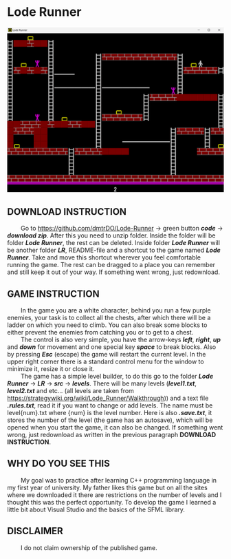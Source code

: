 # Lode Runner

![](LR/sprites/preview.png)

## DOWNLOAD INSTRUCTION
&nbsp;&nbsp;&nbsp;&nbsp;&nbsp;&nbsp;&nbsp;&nbsp;Go to https://github.com/dmtrDO/Lode-Runner -> green button ***code*** -> ***download zip***.
After this you need to unzip folder. Inside the folder will be folder ***Lode Runner***, the rest can be deleted. Inside folder ***Lode Runner*** will be another folder ***LR***, README-file and a shortcut to the game named ***Lode Runner***. Take and move this shortcut wherever you feel comfortable running the game. The rest can be dragged to a place you can remember and still keep it out of your way. If something went wrong, just redownload.

## GAME INSTRUCTION
&nbsp;&nbsp;&nbsp;&nbsp;&nbsp;&nbsp;&nbsp;&nbsp;In the game you are a white character, behind you run a few purple enemies, your task is to collect all the chests, after which there will be a ladder on which you need to climb. You can also break some blocks to either prevent the enemies from catching you or to get to a chest. <br>
&nbsp;&nbsp;&nbsp;&nbsp;&nbsp;&nbsp;&nbsp;&nbsp;The control is also very simple, you have the arrow-keys ***left***, ***right***, ***up*** and ***down*** for movement and one special key ***space*** to break blocks. Also by pressing ***Esc*** (escape) the game will restart the current level. In the upper right corner there is a standard control menu for the window to minimize it, resize it or close it. <br> 
&nbsp;&nbsp;&nbsp;&nbsp;&nbsp;&nbsp;&nbsp;&nbsp;The game has a simple level builder, to do this go to the folder ***Lode Runner*** -> ***LR*** -> ***src*** -> ***levels***. There will be many levels (***level1.txt***, ***level2.txt*** and etc... (all levels are taken from https://strategywiki.org/wiki/Lode_Runner/Walkthrough)) and a text file ***.rules.txt***, read it if you want to change or add levels. The name must be level{num}.txt where {num} is the level number. Here is also ***.save.txt***, it stores the number of the level (the game has an autosave), which will be opened when you start the game, it can also be changed. If something went wrong, just redownload as written in the previous paragraph **DOWNLOAD INSTRUCTION**. 

## WHY DO YOU SEE THIS
&nbsp;&nbsp;&nbsp;&nbsp;&nbsp;&nbsp;&nbsp;&nbsp;My goal was to practice after learning C++ programming language in my first year of university. My father likes this game but on all the sites where we downloaded it there are restrictions on the number of levels and I thought this was the perfect opportunity. To develop the game I learned a little bit about Visual Studio and the basics of the SFML library.

## DISCLAIMER
&nbsp;&nbsp;&nbsp;&nbsp;&nbsp;&nbsp;&nbsp;&nbsp;I do not claim ownership of the published game.
